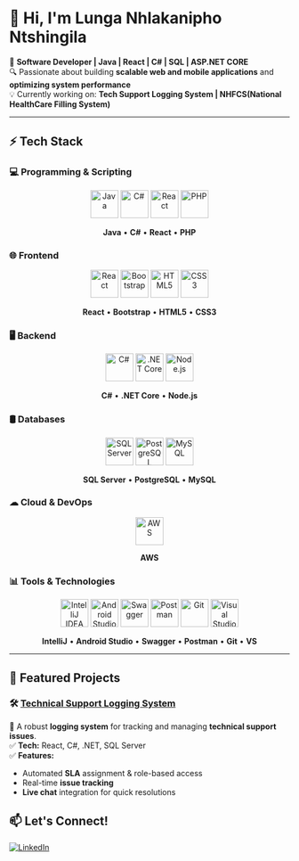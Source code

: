 # 👋 Hi, I'm Lunga Nhlakanipho Ntshingila  

🚀 **Software Developer | Java | React | C# | SQL | ASP.NET CORE**  
🔍 Passionate about building **scalable web and mobile applications** and **optimizing system performance**  
💡 Currently working on: **Tech Support Logging System | NHFCS(National HealthCare Filling System)**  

---
## ⚡ Tech Stack  

### 💻 Programming & Scripting  
<p align="center">
  <img src="https://cdn.jsdelivr.net/gh/devicons/devicon/icons/java/java-original.svg" alt="Java" width="50" height="50"/>
  <img src="https://cdn.jsdelivr.net/gh/devicons/devicon/icons/csharp/csharp-original.svg" alt="C#" width="50" height="50"/>
  <img src="https://cdn.jsdelivr.net/gh/devicons/devicon/icons/react/react-original.svg" alt="React" width="50" height="50"/>
  <img src="https://cdn.jsdelivr.net/gh/devicons/devicon/icons/php/php-original.svg" alt="PHP" width="50" height="50"/>
</p>
<p align="center">
  <b>Java</b> • <b>C#</b> • <b>React</b> • <b>PHP</b>
</p>

### 🌐 Frontend  
<p align="center">
  <img src="https://cdn.jsdelivr.net/gh/devicons/devicon/icons/react/react-original.svg" alt="React" width="50" height="50"/>
  <img src="https://cdn.jsdelivr.net/gh/devicons/devicon/icons/bootstrap/bootstrap-original.svg" alt="Bootstrap" width="50" height="50"/>
  <img src="https://cdn.jsdelivr.net/gh/devicons/devicon/icons/html5/html5-original.svg" alt="HTML5" width="50" height="50"/>
  <img src="https://cdn.jsdelivr.net/gh/devicons/devicon/icons/css3/css3-original.svg" alt="CSS3" width="50" height="50"/>
</p>
<p align="center">
  <b>React</b> • <b>Bootstrap</b> • <b>HTML5</b> • <b>CSS3</b>
</p>

### 🖥 Backend  
<p align="center">
  <img src="https://cdn.jsdelivr.net/gh/devicons/devicon/icons/csharp/csharp-original.svg" alt="C#" width="50" height="50"/>
  <img src="https://cdn.jsdelivr.net/gh/devicons/devicon/icons/dotnetcore/dotnetcore-original.svg" alt=".NET Core" width="50" height="50"/>
  <img src="https://cdn.jsdelivr.net/gh/devicons/devicon/icons/nodejs/nodejs-original.svg" alt="Node.js" width="50" height="50"/>
</p>
<p align="center">
  <b>C#</b> • <b>.NET Core</b> • <b>Node.js</b>
</p>

### 🛢 Databases  
<p align="center">
  <img src="https://cdn.jsdelivr.net/gh/devicons/devicon/icons/microsoftsqlserver/microsoftsqlserver-original.svg" alt="SQL Server" width="50" height="50"/>
  <img src="https://cdn.jsdelivr.net/gh/devicons/devicon/icons/postgresql/postgresql-original.svg" alt="PostgreSQL" width="50" height="50"/>
  <img src="https://cdn.jsdelivr.net/gh/devicons/devicon/icons/mysql/mysql-original.svg" alt="MySQL" width="50" height="50"/>
</p>
<p align="center">
  <b>SQL Server</b> • <b>PostgreSQL</b> • <b>MySQL</b>
</p>

### ☁ Cloud & DevOps  
<p align="center">
  <img src="https://cdn.jsdelivr.net/gh/devicons/devicon/icons/amazonwebservices/amazonwebservices-original.svg" alt="AWS" width="50" height="50"/>
</p>
<p align="center">
  <b>AWS</b>
</p>

### 📊 Tools & Technologies  
<p align="center">
  <img src="https://cdn.jsdelivr.net/gh/devicons/devicon/icons/intellij/intellij-original.svg" alt="IntelliJ IDEA" width="50" height="50"/>
  <img src="https://cdn.jsdelivr.net/gh/devicons/devicon/icons/androidstudio/androidstudio-original.svg" alt="Android Studio" width="50" height="50"/>
  <img src="https://cdn.jsdelivr.net/gh/devicons/devicon/icons/swagger/swagger-original.svg" alt="Swagger" width="50" height="50"/>
  <img src="https://cdn.jsdelivr.net/gh/devicons/devicon/icons/postman/postman-original.svg" alt="Postman" width="50" height="50"/>
  <img src="https://cdn.jsdelivr.net/gh/devicons/devicon/icons/git/git-original.svg" alt="Git" width="50" height="50"/>
  <img src="https://cdn.jsdelivr.net/gh/devicons/devicon/icons/visualstudio/visualstudio-original.svg" alt="Visual Studio" width="50" height="50"/>
</p>
<p align="center">
  <b>IntelliJ</b> • <b>Android Studio</b> • <b>Swagger</b> • <b>Postman</b> • <b>Git</b> • <b>VS</b>
</p>

---

## 📌 Featured Projects  
### 🛠 [Technical Support Logging System](https://github.com/ICEP-DEV/Techtrackers.Web.git)
🚀 A robust **logging system** for tracking and managing **technical support issues**.  
✅ **Tech:** React, C#, .NET, SQL Server  
✅ **Features:**
- Automated **SLA** assignment & role-based access  
- Real-time **issue tracking**  
- **Live chat** integration for quick resolutions  

## 📫 Let's Connect!  
[![LinkedIn](https://img.shields.io/badge/LinkedIn-Profile-blue?logo=linkedin)](https://www.linkedin.com/in/lunga-ntshingila-9854742a9/)

